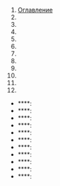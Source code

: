 1. [Оглавление](https://github.com/Nethius/cheatsheet/blob/main/README.md)
1. [](#1)
1. [](#2)
1. [](#3)
1. [](#4)
1. [](#5)
1. [](#6)
1. [](#7)
1. [](#8)
1. [](#9)
1. [](#10)
1. [](#11)

* ****: <a name="1"></a> 
* ****: <a name="2"></a> 
* ****: <a name="3"></a> 
* ****: <a name="4"></a>
* ****: <a name="5"></a>
* ****: <a name="6"></a>
* ****: <a name="7"></a>
* ****: <a name="8"></a>
* ****: <a name="9"></a>
* ****: <a name="10"></a>
* ****: <a name="11"></a>